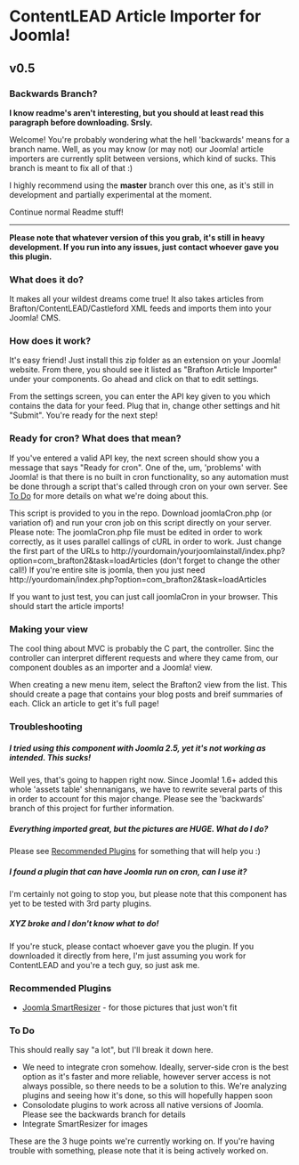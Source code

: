 <h1> ContentLEAD Article Importer for Joomla! </h1>
<h2> v0.5 </h2>

<h3> Backwards Branch? </h3>
<p><b> I know readme's aren't interesting, but you should at least read this paragraph before downloading.  Srsly.</b></p>
<p> Welcome!  You're probably wondering what the hell 'backwards' means for a branch name.  Well, as you may know (or may not) our Joomla! article importers
are currently split between versions, which kind of sucks.  This branch is meant to fix all of that :)</p>
<p> I highly recommend using the <b>master</b> branch over this one, as it's still in development and partially experimental at the moment.</p>
<p> Continue normal Readme stuff!</p>
<hr/>
<p><b> Please note that whatever version of this you grab, it's still in heavy development.  If you run into any issues, just contact whoever gave you this plugin.</b></p>

<h3> What does it do? </h3>
<p> It makes all your wildest dreams come true!  It also takes articles from Brafton/ContentLEAD/Castleford XML feeds and imports them into your Joomla! CMS.</p>

<h3> How does it work? </h3>
<p> It's easy friend!  Just install this zip folder as an extension on your Joomla! website.  From there, you should see it listed as "Brafton Article Importer"
under your components.  Go ahead and click on that to edit settings.</p>
<p> From the settings screen, you can enter the API key given to you which contains the data for your feed.  Plug that in, change other settings and hit "Submit".  
You're ready for the next step! </p>

<h3> Ready for cron? What does that mean? </h3>
<p> If you've entered a valid API key, the next screen should show you a message that says "Ready for cron".  One of the, um, 'problems' with Joomla! is that there
is no built in cron functionality, so any automation must be done through a script that's called through cron on your own server. 
See <a href="#to-do">To Do</a> for more details on what we're doing about this.</p>
<p> This script is provided to you in the repo.  Download joomlaCron.php (or variation of) and run your cron job on this script directly on your server.  Please note:
The joomlaCron.php file must be edited in order to work correctly, as it uses parallel callings of cURL in order to work.  Just change the first part of the URLs to
http://yourdomain/yourjoomlainstall/index.php?option=com_brafton2&task=loadArticles (don't forget to change the other call!)
If you're entire site is joomla, then you just need http://yourdomain/index.php?option=com_brafton2&task=loadArticles</p>
<p> If you want to just test, you can just call joomlaCron in your browser.  This should start the article imports! </p>
<h3> Making your view </h3>
<p> The cool thing about MVC is probably the C part, the controller.  Sinc the controller can interpret different requests and where they came from, 
our component doubles as an importer and a Joomla! view. </p>
<p> When creating a new menu item, select the Brafton2 view from the list.  This should create a page that contains your blog posts and breif summaries of each.
Click an article to get it's full page!</p>

<h3> Troubleshooting </h3>
<h5> I tried using this component with Joomla 2.5, yet it's not working as intended.  This sucks!</h5>
<p> Well yes, that's going to happen right now.  Since Joomla! 1.6+ added this whole 'assets table' shennanigans, we have to rewrite several parts of this in order to account
for this major change.  Please see the 'backwards' branch of this project for further information. </p>
<h5> Everything imported great, but the pictures are HUGE.  What do I do? </h5>
<p> Please see <a href="#recommended-plugins">Recommended Plugins</a> for something that will help you :) </p>
<h5> I found a plugin that can have Joomla run on cron, can I use it? </h5>
<p> I'm certainly not going to stop you, but please note that this component has yet to be tested with 3rd party plugins.</p>
<h5> XYZ broke and I don't know what to do! </h5>
<p> If you're stuck, please contact whoever gave you the plugin.  If you downloaded it directly from here, I'm just assuming you work for ContentLEAD and you're a tech guy, so 
just ask me. </p>

<h3>Recommended Plugins</h3>
<ul>
<li><a href="http://extensions.joomla.org/extensions/photos-a-images/images/articles-images/9982">Joomla SmartResizer</a> - for those pictures that just won't fit</li>
</ul>

<h3>To Do</h3>
<p> This should really say "a lot", but I'll break it down here.</p>
<ul>
<li> We need to integrate cron somehow.  Ideally, server-side cron is the best option as it's faster and more reliable, however server access is not always possible, so there needs to be a
solution to this.  We're analyzing plugins and seeing how it's done, so this will hopefully happen soon </li>
<li> Consolodate plugins to work across all native versions of Joomla.  Please see the backwards branch for details </li>
<li> Integrate SmartResizer for images </li>
</ul>
<p> These are the 3 huge points we're currently working on.  If you're having trouble with something, please note that it is being actively worked on.</p>